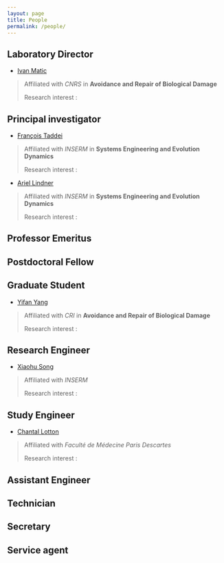 ```yaml
---
layout: page
title: People
permalink: /people/
---
```


## Laboratory Director

* [Ivan Matic](mailto:ivan.matic@inserm.fr)

> Affiliated with *CNRS* in **Avoidance and Repair of Biological Damage**
>
> Research interest : 


## Principal investigator

* [François Taddei](mailto:francois.taddei@inserm.fr)

> Affiliated with *INSERM* in **Systems Engineering and Evolution Dynamics**
>
> Research interest : 

* [Ariel Lindner](mailto:ariel.lindner@inserm.fr)

> Affiliated with *INSERM* in **Systems Engineering and Evolution Dynamics**
>
> Research interest : 


## Professor Emeritus

## Postdoctoral Fellow

## Graduate Student
* [Yifan Yang](mailto:yifan.yang@inserm.fr)

> Affiliated with *CRI* in **Avoidance and Repair of Biological Damage**
>
> Research interest : 

## Research Engineer
* [Xiaohu Song](mailto:xiaohu.song@inserm.fr)

> Affiliated with *INSERM* 
>
> Research interest : 

## Study Engineer
* [Chantal Lotton](mailto:chantal.lotton@inserm.fr)

> Affiliated with *Faculté de Médecine Paris Descartes*
>
> Research interest : 

## Assistant Engineer

## Technician

## Secretary

## Service agent




